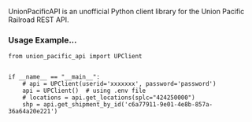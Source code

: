 UnionPacificAPI is an unofficial Python client library for the Union Pacific Railroad REST API.

### Usage Example...
```
from union_pacific_api import UPClient


if __name__ == "__main__":
    # api = UPClient(userid='xxxxxxx', password='password')
    api = UPClient()  # using .env file
    # locations = api.get_locations(splc="424250000")
    shp = api.get_shipment_by_id('c6a77911-9e01-4e8b-857a-36a64a20e221')
```
